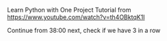 Learn Python with One Project
Tutorial from https://www.youtube.com/watch?v=th4OBktqK1I

Continue from 38:00 next, check if we have 3 in a row
